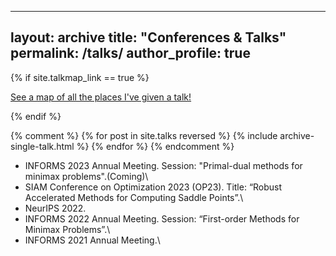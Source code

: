 
---
layout: archive
title: "Conferences & Talks"
permalink: /talks/
author_profile: true
---

{% if site.talkmap_link == true %}

<p style="text-decoration:underline;"><a href="/talkmap.html">See a map of all the places I've given a talk!</a></p>

{% endif %}

{% comment %}
{% for post in site.talks reversed %}
  {% include archive-single-talk.html %}
{% endfor %}
{% endcomment %}

* INFORMS 2023 Annual Meeting. Session: "Primal-dual methods for minimax problems".(Coming)\
* SIAM Conference on Optimization 2023 (OP23). Title: “Robust Accelerated Methods for Computing Saddle Points”.\
* NeurIPS 2022. 
* INFORMS 2022 Annual Meeting. Session: “First-order Methods for Minimax Problems”.\
* INFORMS 2021 Annual Meeting.\
